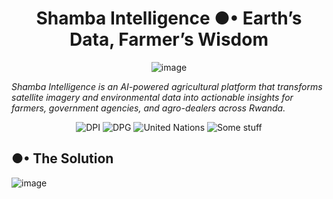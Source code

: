 
<center>

# $\text{Shamba Intelligence ●• Earth's Data, Farmer's Wisdom}$

![image](https://github.com/user-attachments/assets/7709f392-1686-4652-91ce-3d9394e1443e)

</center>

_Shamba Intelligence is an AI-powered agricultural platform that transforms satellite imagery and environmental data into actionable insights for farmers, government agencies, and agro-dealers across Rwanda._

<center>

![DPI](https://img.shields.io/badge/DPI-blue)
![DPG](https://img.shields.io/badge/DPG-green)
![United Nations](https://img.shields.io/badge/United_Nations-dodgerblue)
![Some stuff](https://img.shields.io/badge/OpenSource-black)
</center>


## ●• $\text{The Solution}$
![image](https://github.com/user-attachments/assets/a0c8cc5d-8a0e-4496-9a12-9fc21251e49c)

